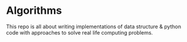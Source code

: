 # Algorithms
This repo is all about writing implementations of data structure &amp; python code with approaches to solve real life computing problems.
